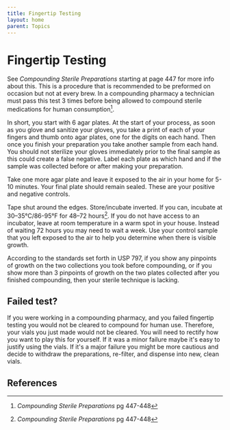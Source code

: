 ```yaml
---
title: Fingertip Testing
layout: home
parent: Topics
---
```


# Fingertip Testing

See _Compounding Sterile Preparations_ starting at page 447 for more info about this. This is a procedure that is recommended to be preformed on occasion but not at every brew. In a compounding pharmacy a technician must pass this test 3 times before being allowed to compound sterile medications for human consumption[^1]. 

In short, you start with 6 agar plates. At the start of your process, as soon as you glove and sanitize your gloves, you take a print of each of your fingers and thumb onto agar plates, one for the digits on each hand. Then once you finish your preparation you take another sample from each hand. You should not sterilize your gloves immediately prior to the final sample as this could create a false negative. Label each plate as which hand and if the sample was collected before or after making your preparation.

Take one more agar plate and leave it exposed to the air in your home for 5-10 minutes. Your final plate should remain sealed. These are your positive and negative controls. 

Tape shut around the edges. Store/incubate inverted. If you can, incubate at 30–35°C/86-95°F for 48–72 hours[^1]. If you do not have access to an incubator, leave at room temperature in a warm spot in your house. Instead of waiting 72 hours you may need to wait a week. Use your control sample that you left exposed to the air to help you determine when there is visible growth. 

According to the standards set forth in USP 797, if you show any pinpoints of growth on the two collections you took before compounding, or if you show more than 3 pinpoints of growth on the two plates collected after you finished compounding, then your sterile technique is lacking.

## Failed test?

If you were working in a compounding pharmacy, and you failed fingertip testing you would not be cleared to compound for human use. Therefore, your vials you just made would not be cleared. You will need to rectify how you want to play this for yourself. If it was a minor failure maybe it's easy to justify using the vials. If it's a major failure you might be more cautious and decide to withdraw the preparations, re-filter, and dispense into new, clean vials.

## References

[^1]: _Compounding Sterile Preparations_ pg 447-448